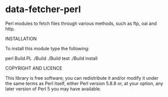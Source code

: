 data-fetcher-perl
=================

Perl modules to fetch files through various methods, such as ftp, oai and http.

INSTALLATION

To install this module type the following:

   perl Build.PL
   ./Build
   ./Build test
   ./Build install

COPYRIGHT AND LICENCE

This library is free software; you can redistribute it and/or modify
it under the same terms as Perl itself, either Perl version 5.8.8 or,
at your option, any later version of Perl 5 you may have available.



